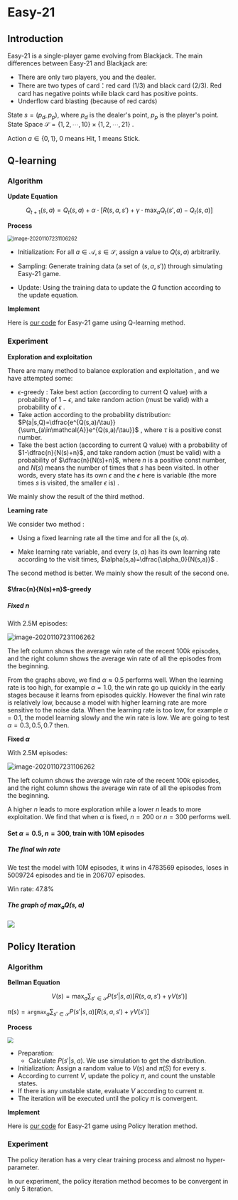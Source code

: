 # Easy-21

## Introduction

Easy-21 is a single-player game evolving from Blackjack. The main differences between Easy-21 and Blackjack are:

- There are only two players, you and the dealer.
- There are two types of card：red card (1/3) and black card (2/3). Red card has negative points while black card has positive points. 
- Underflow card blasting (because of red cards)

State $s=(p_d,p_p)$, where $p_d$ is the dealer's point, $p_p$ is the player's point. State Space $\mathcal{S}=\{1,2,\cdots,10\}\times\{1,2,\cdots,21\}$ .

Action $a\in\{0,1\}$, $0$ means Hit, $1$ means Stick.

## Q-learning

### Algorithm

**Update Equation**

$$Q_{t+1}(s,a)=Q_t(s,a) + \alpha\cdot[R(s,a,s')+\gamma\cdot\max_{a}Q_t(s',a)-Q_t(s,a)]$$

**Process**

<img src="./Report_graph/graph0.png" alt="image-20201107231106262" style="zoom: 80%;" />

- Initialization: For all $a\in\mathcal{A}, s\in\mathcal{S}$, assign a value to $Q(s,a)$ arbitrarily.
- Sampling: Generate training data (a set of $(s,a,s')$) through simulating Easy-21 game. 

- Update: Using the training data to update the $Q$ function according to the update equation.

**Implement**

Here is [our code](https://github.com/lym01803/Easy21-D24616/tree/master/QLearning) for Easy-21 game using Q-learning method.

### Experiment

**Exploration and exploitation**

There are many method to balance exploration and exploitation , and we have attempted some:

- $\epsilon$-greedy : Take best action (according to current Q value) with a probability of $1-\epsilon$, and take random action (must be valid) with a probability of $\epsilon$ .
- Take action according to the probability distribution: $P(a|s,Q)=\dfrac{e^{Q(s,a)/\tau}}{\sum_{a\in\mathcal{A}}e^{Q(s,a)/\tau}}$ , where $\tau$ is a positive const number.
- Take the best action (according to current Q value) with a probability of $1-\dfrac{n}{N(s)+n}$, and take random action (must be valid) with a probability of $\dfrac{n}{N(s)+n}$, where $n$ is a positive const number, and $N(s)$ means the number of times that $s$ has been visited. In other words,  every state has its own $\epsilon$ and the $\epsilon$ here is variable (the more times $s$ is visited, the smaller $\epsilon$ is) .

We mainly show the result of the third method.

**Learning rate**

We consider two method :

- Using a fixed learning rate all the time and for all the $(s,a)$.

- Make learning rate variable, and every $(s,a)$ has its own learning rate according to the visit times, $\alpha(s,a)=\dfrac{\alpha_0}{N(s,a)}$ .

The second method is better. We mainly show the result of the second one. 

#### $\frac{n}{N(s)+n}$-greedy

##### Fixed $n$

With 2.5M episodes:

<img src="./Report_graph/graph1.png" alt="image-20201107231106262" style="zoom: 100%;" />

The left column shows the average win rate of the recent $100k$ episodes, and the right column shows the average win rate of all the episodes from the beginning.

From the graphs above, we find $\alpha\approx0.5$ performs well. When the learning rate is too high, for example $\alpha=1.0$, the win rate go up quickly in the early stages because it learns from episodes quickly. However the final win rate is relatively low, because a model with higher learning rate are more sensitive to the noise data. When the learning rate is too low, for example $\alpha=0.1$, the model learning slowly and the win rate is low. We are going to test $\alpha=0.3,0.5,0.7$ then.

**Fixed $\alpha$**

With 2.5M episodes:

<img src="./Report_graph/graph2.png" alt="image-20201107231106262" style="zoom: 100%;" />

The left column shows the average win rate of the recent $100k$ episodes, and the right column shows the average win rate of all the episodes from the beginning.

A higher $n$ leads to more exploration while a lower $n$ leads to more exploitation. We find that when $\alpha$ is fixed, $n=200$ or $n=300$ performs well. 

#### Set $\alpha=0.5$, $n=300$, train with 10M episodes

##### The final win rate

We test the model with 10M episodes, it wins in 4783569 episodes, loses in 5009724 episodes and tie in 206707 episodes.

Win rate: $47.8\%$  

 ##### The graph of $\max_aQ(s,a)$



<img src="./Report_graph/max_Q_s_a.svg"/>

## Policy Iteration

### Algorithm

**Bellman Equation**

$$V(s)=\max_a \sum_{s'\in\mathcal{S}}P(s'|s,a)[R(s,a,s')+\gamma V(s')]$$

$\pi(s)=\mathtt{argmax}_a \sum_{s'\in\mathcal{S}}P(s'|s,a)[R(s,a,s')+\gamma V(s')]$

**Process**

<img src="./Report_graph/graph3.png" style="zoom:80%;" >

- Preparation:
  - Calculate $P(s'|s,a)$. We use simulation to get the distribution.
- Initialization: Assign a random value to $V(s)$ and $\pi(S)$ for every $s$. 
- According to current $V$, update the policy $\pi$, and count the unstable states.
- If there is any unstable state, evaluate $V$ according to current $\pi$.
- The iteration will be executed until the policy $\pi$ is convergent.

**Implement**

Here is [our code](https://github.com/lym01803/Easy21-D24616/tree/master/Policy) for Easy-21 game using Policy Iteration method.

### Experiment

The policy iteration has a very clear training process and almost no hyper-parameter.

In our experiment, the policy iteration method becomes to be convergent in only 5 iteration.